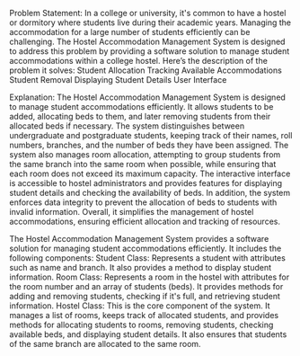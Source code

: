Problem Statement: In a college or university, it's common to have a hostel or dormitory where students live during their academic years. Managing the accommodation for a large number of students efficiently can be challenging. The Hostel Accommodation Management System is designed to address this problem by providing a software solution to manage student accommodations within a college hostel. Here’s the description of the problem it solves: Student Allocation Tracking Available Accommodations Student Removal Displaying Student Details User Interface

Explanation: The Hostel Accommodation Management System is designed to manage student accommodations efficiently. It allows students to be added, allocating beds to them, and later removing students from their allocated beds if necessary. The system distinguishes between undergraduate and postgraduate students, keeping track of their names, roll numbers, branches, and the number of beds they have been assigned. The system also manages room allocation, attempting to group students from the same branch into the same room when possible, while ensuring that each room does not exceed its maximum capacity. The interactive interface is accessible to hostel administrators and provides features for displaying student details and checking the availability of beds. In addition, the system enforces data integrity to prevent the allocation of beds to students with invalid information. Overall, it simplifies the management of hostel accommodations, ensuring efficient allocation and tracking of resources.

The Hostel Accommodation Management System provides a software solution for managing student accommodations efficiently. It includes the following components: Student Class: Represents a student with attributes such as name and branch. It also provides a method to display student information. Room Class: Represents a room in the hostel with attributes for the room number and an array of students (beds). It provides methods for adding and removing students, checking if it's full, and retrieving student information. Hostel Class: This is the core component of the system. It manages a list of rooms, keeps track of allocated students, and provides methods for allocating students to rooms, removing students, checking available beds, and displaying student details. It also ensures that students of the same branch are allocated to the same room.
